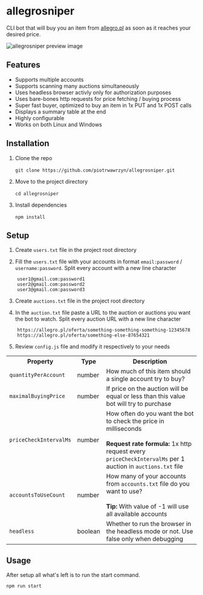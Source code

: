 # allegrosniper

CLI bot that will buy you an item from [allegro.pl](https://allegro.pl) as soon as it reaches your desired price.

![allegrosniper preview image](https://user-images.githubusercontent.com/42513971/82207666-81863380-990a-11ea-96a7-9ec1c6185c0b.png)

## Features

- Supports multiple accounts
- Supports scanning many auctions simultaneously
- Uses headless browser activly only for authorization purposes
- Uses bare-bones http requests for price fetching / buying process
- Super fast buyer, optimized to buy an item in 1x PUT and 1x POST calls
- Displays a summary table at the end
- Highly configurable
- Works on both Linux and Windows

## Installation

1. Clone the repo <br><br>`git clone https://github.com/piotrwawrzyn/allegrosniper.git`<br>

2. Move to the project directory <br><br>`cd allegrosniper`<br>

3. Install dependencies <br><br>`npm install`<br>

## Setup

1. Create `users.txt` file in the project root directory

2. Fill the `users.txt` file with your accounts in format `email:password` / `username:password`. Split every account with a new line character

```
    user1@gmail.com:password1
    user2@gmail.com:password2
    user3@gmail.com:password3
```

3. Create `auctions.txt` file in the project root directory

4. In the `auction.txt` file paste a URL to the auction or auctions you want the bot to watch. Split every auction URL with a new line character

```
    https://allegro.pl/oferta/something-something-something-12345678
    https://allegro.pl/oferta/something-else-87654321
```

5. Review `config.js` file and modify it respectively to your needs
<table>
	<tr><th>Property</th><th>Type</th><th>Description</th></tr>
	<tr><td><code>quantityPerAccount</code></td><td>number</td><td>How much of this item should a single account try to buy?</td></tr>
	<tr><td><code>maximalBuyingPrice</code></td><td>number</td><td>If price on the auction will be equal or less than this value bot will try to purchase</td></tr>
	<tr><td><code>priceCheckIntervalMs</code></td><td>number</td><td>How often do you want the bot to check the price in milliseconds
	<br><br>
	<strong>Request rate formula:</strong> 1x http request every <code>priceCheckIntervalMs</code> per 1 auction in <code>auctions.txt</code> file
	</td></tr>
	<tr><td><code>accountsToUseCount</code></td><td>number</td><td>How many of your accounts from <code>accounts.txt</code> file do you want to use?
	<br><br>
	<strong>Tip:</strong> With value of -1 will use all available accounts</td></tr>
	<tr><td><code>headless</code></td><td>boolean</td><td>Whether to run the browser in the headless mode or not. Use false only when debugging</td></tr>
</table>

## Usage

After setup all what's left is to run the start command.

`npm run start`
